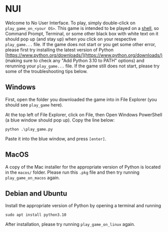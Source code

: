 # NUI
Welcome to No User Interface. To play, simply double-click on
`play_game_on_<your OS>`. This game is intended to be played on a
[shell](https://en.wikipedia.org/wiki/Shell_(computing)), so Command Prompt,
Terminal, or some other black box with white text on it should pop up (and stay
up) when you click on your respective `play_game...` file. If the game does not
start or you get some other error, please first try installing the latest
version of Python
[https://www.python.org/downloads/](https://www.python.org/downloads/) (making
sure to check any "Add Python 3.10 to PATH" options) and rerunning your
`play_game...` file. If the game still does not start, please try some of the
troubleshooting tips below.

## Windows

First, open the folder you downloaded the game into in File Explorer (you should
see `play_game` here).

At the top left of File Explorer, click on File, then Open Windows PowerShell (a
blue window should pop up). Copy the line below:
```
python .\play_game.py
```
Paste it into the blue window, and press `[enter]`.

## MacOS

A copy of the Mac installer for the appropriate version of Python is located in
the `macos/` folder. Please run this `.pkg` file and then try running
`play_game_on_macos` again.

## Debian and Ubuntu

Install the appropriate version of Python by opening a terminal and running
```
sudo apt install python3.10
```

After installation, please try running `play_game_on_linux` again.
